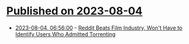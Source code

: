 # [Published on 2023-08-04](index.md)

* [2023-08-04, 06:56:00](https://soylentnews.org/article.pl?sid=23/08/03/2136251&from=rss) - [Reddit Beats Film Industry, Won't Have to Identify Users Who Admitted Torrenting](https://soylentnews.org/article.pl?sid=23/08/03/2136251&from=rss)
